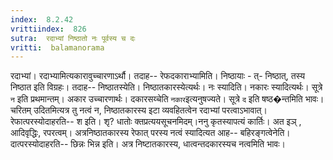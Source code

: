 ```yaml
---
index:  8.2.42
vrittiindex:  826
sutra:  रदाभ्यां निष्ठातो नः पूर्वस्य च दः
vritti:  balamanorama 
---
```


रदाभ्यां। रदाभ्यामित्यकारावुच्चारणाऽर्थौ। तदाह-- रेफदकाराभ्यामिति। निष्ठायाः - त्- निष्ठात्, तस्य निष्ठात इति विग्रहः। तदाह-- निष्ठातस्येति। निष्ठातकारस्येत्यर्थः। नः स्यादिति। नकारः स्यादित्यर्थः। सूत्रे `न` इति प्रथमान्तम्। अकार उच्चारणार्थः। दकारसय्चेति `नकार`इत्यनुषज्यते। सूत्रे `द` इति षष्ठ�न्तमिति भावः। चरितम् उदितमित्यत्र तु नत्वं न, निष्ठातकारस्य इटा व्यवहितत्वेन रदाभ्यां परत्वाऽभावात्। रेफात्परस्योदाहरति-- श इति। शृ? धातोः क्तप्रत्ययसूचनमिदम्।ननु कृतस्यापत्यं कार्तिः। अत इञ् , आदिवृद्धिः, रपरत्वम्। अत्रनिष्ठातकारस्य रेफात् परस्य नत्वं स्यादित्यत आह-- बहिरङ्गत्वेनेति। दात्परस्योदाहरति-- छिन्नः भिन्न इति। अत्र निष्टातकारस्य, धात्वन्तदकारस्यच नत्वमिति भावः। 

